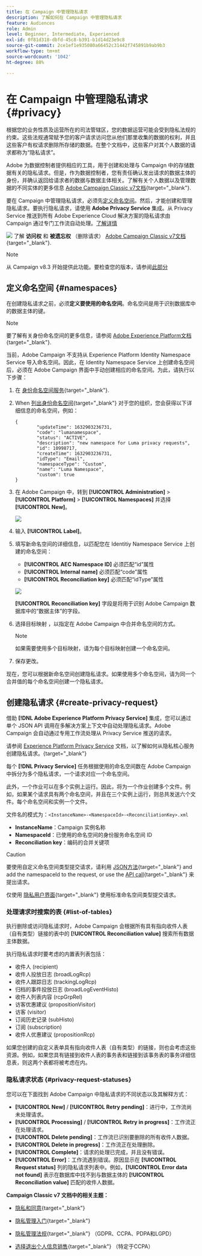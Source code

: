 ```yaml
---
title: 在 Campaign 中管理隐私请求
description: 了解如何在 Campaign 中管理隐私请求
feature: Audiences
role: Admin
level: Beginner, Intermediate, Experienced
exl-id: 0f81d318-dbfd-45c8-b391-b1d14d23e9c8
source-git-commit: 2ce1ef1e935080a66452c31442f745891b9ab9b3
workflow-type: tm+mt
source-wordcount: '1042'
ht-degree: 88%

---
```


# 在 Campaign 中管理隐私请求 {#privacy}

根据您的业务性质及运营所在的司法管辖区，您的数据运营可能会受到隐私法规的约束。这些法规通常赋予您的客户请求访问您从他们那里收集的数据的权利，并且这些客户有权请求删除所存储的数据。在整个文档中，这些客户对其个人数据的请求都称为“隐私请求”。

Adobe 为数据控制者提供相应的工具，用于创建和处理与 Campaign 中的存储数据有关的隐私请求。但是，作为数据控制者，您有责任确认发出请求的数据主体的身份，并确认返回给请求者的数据与数据主体相关。了解有关个人数据以及管理数据的不同实体的更多信息 [Adobe Campaign Classic v7文档](https://experienceleague.adobe.com/docs/campaign-classic/using/getting-started/privacy/privacy-and-recommendations.html?lang=zh-Hans#personal-data){target="_blank"}.


要在 Campaign 中管理隐私请求，必须先[定义命名空间](#namespaces)。然后，才能创建和管理隐私请求。要执行隐私请求，请使用 **Adobe Privacy Service** 集成。从 Privacy Service 推送到所有 Adobe Experience Cloud 解决方案的隐私请求由 Campaign 通过专门工作流自动处理。[了解详情](#create-privacy-request)

![](../assets/do-not-localize/speech.png) 了解 **访问权** 和 **被遗忘权** （删除请求） [Adobe Campaign Classic v7文档](https://experienceleague.adobe.com/docs/campaign-classic/using/getting-started/privacy/privacy-management.html?lang=zh-Hans#right-access-forgotten){target="_blank"}.


>[!NOTE]
>
>从 Campaign v8.3 开始提供此功能。要检查您的版本，请参阅[此部分](compatibility-matrix.md#how-to-check-your-campaign-version-and-buildversion)

## 定义命名空间 {#namespaces}

在创建隐私请求之前，必须&#x200B;**定义要使用的命名空间**。命名空间是用于识别数据库中的数据主体的键。

>[!NOTE]
>
>要了解有关身份命名空间的更多信息，请参阅 [Adobe Experience Platform文档](https://experienceleague.adobe.com/docs/experience-platform/identity/namespaces.html?lang=zh-Hans){target="_blank"}.

当前，Adobe Campaign 不支持从 Experience Platform Identity Namespace Service 导入命名空间。因此，在 Identity Namespace Service 上创建命名空间后，必须在 Adobe Campaign 界面中手动创建相应的命名空间。为此，请执行以下步骤：

<!--v7?
Three namespaces are available out-of-the-box: email, phone and mobile phone. If you need a different namespace (a recipient custom field, for example), you can create a new one from **[!UICONTROL Administration]** > **[!UICONTROL Platform]** > **[!UICONTROL Namespaces]**.

>[!NOTE]
>
>For optimal performance, it is recommended to use out-of-the-box namespaces.
-->

1. 在 [身份命名空间服务](https://developer.adobe.com/experience-platform-apis/references/identity-service/#tag/Identity-Namespace){target="_blank"}.

1. When [列出身份命名空间](https://developer.adobe.com/experience-platform-apis/references/identity-service/#operation/getIdNamespaces){target="_blank"} 对于您的组织，您会获得以下详细信息的命名空间，例如：

   ```
   {
           "updateTime": 1632903236731,
           "code": "lumanamespace",
           "status": "ACTIVE",
           "description": "new namespace for Luma privacy requests",
           "id": 10998717,
           "createTime": 1632903236731,
           "idType": "Email",
           "namespaceType": "Custom",
           "name": "Luma Namespace",
           "custom": true
   }
   ```

1. 在 Adobe Campaign 中，转到 **[!UICONTROL Administration]** > **[!UICONTROL Platform]** > **[!UICONTROL Namespaces]** 并选择 **[!UICONTROL New]**。

   ![](assets/privacy-namespaces-new.png)

1. 输入 **[!UICONTROL Label]**。

1. 填写新命名空间的详细信息，以匹配您在 Identitiy Namespace Service 上创建的命名空间：

   * **[!UICONTROL AEC Namespace ID]** 必须匹配“id”属性
   * **[!UICONTROL Internal name]** 必须匹配“code”属性
   * **[!UICONTROL Reconciliation key]** 必须匹配“idType”属性

   ![](assets/privacy-namespaces-details.png)

   **[!UICONTROL Reconciliation key]** 字段是将用于识别 Adobe Campaign 数据库中的“数据主体”的字段。

1. 选择目标映射 <!--(**[!UICONTROL Recipients]**, **[!UICONTROL Real time event]** or **[!UICONTROL Subscriptions]**)-->，以指定在 Adobe Campaign 中合并命名空间的方式。

   >[!NOTE]
   >
   >如果需要使用多个目标映射，请为每个目标映射创建一个命名空间。

1. 保存更改。

现在，您可以根据新命名空间创建隐私请求。如果使用多个命名空间，请为同一个合并值的每个命名空间创建一个隐私请求。

## 创建隐私请求 {#create-privacy-request}

借助 **[!DNL Adobe Experience Platform Privacy Service]** 集成，您可以通过单个 JSON API 调用在多解决方案上下文中自动处理隐私请求。Adobe Campaign 会自动通过专用工作流处理从 Privacy Service 推送的请求。

请参阅 [Experience Platform Privacy Service](https://experienceleague.adobe.com/docs/experience-platform/privacy/home.html?lang=zh-Hans) 文档，以了解如何从隐私核心服务创建隐私请求。{target="_blank"}

每个 **[!DNL Privacy Service]** 任务根据使用的命名空间数在 Adobe Campaign 中拆分为多个隐私请求，一个请求对应一个命名空间。

此外，一个作业可以在多个实例上运行。因此，将为一个作业创建多个文件。例如，如果某个请求具有两个命名空间，并且在三个实例上运行，则总共发送六个文件。每个命名空间和实例一个文件。

文件名的模式为：`<InstanceName>-<NamespaceId>-<ReconciliationKey>.xml`

* **InstanceName**：Campaign 实例名称
* **NamespaceId**：已使用的命名空间的身份服务命名空间 ID
* **Reconciliation key**：编码的合并关键项

>[!CAUTION]
>
>要使用自定义命名空间类型提交请求，请利用 [JSON方法](https://experienceleague.adobe.com/docs/experience-platform/privacy/ui/user-guide.html?lang=zh-Hans#json){target="_blank"} and add the namespaceId to the request, or use the [API call](https://experienceleague.adobe.com/docs/experience-platform/privacy/api/privacy-jobs.html?lang=zh-Hans#access-delete){target="_blank"} 来提出请求。
>
>仅使用 [隐私用户界面](https://experienceleague.adobe.com/docs/experience-platform/privacy/ui/user-guide.html?lang=zh-Hans#request-builder){target="_blank"} 使用标准命名空间类型提交请求。

### 处理请求时搜索的表 {#list-of-tables}

执行删除或访问隐私请求时，Adobe Campaign 会根据所有具有指向收件人表（自有类型）链接的表中的 **[!UICONTROL Reconciliation value]** 搜索所有数据主体数据。

执行隐私请求时要考虑的内置表列表包括：

* 收件人 (recipient)
* 收件人投放日志 (broadLogRcp)
* 收件人跟踪日志 (trackingLogRcp)
* 归档的事件投放日志 (broadLogEventHisto)
* 收件人列表内容 (rcpGrpRel)
* 访客优惠建议 (propositionVisitor)
* 访客 (visitor)
* 订阅历史记录 (subHisto)
* 订阅 (subscription)
* 收件人优惠建议 (propositionRcp)

如果您创建的自定义表单具有指向收件人表（自有类型）的链接，则也会考虑这些资源。例如，如果您具有链接到收件人表的事务表和链接到该事务表的事务详细信息表，则这两个表都将被考虑在内。
<!--
>[!CAUTION]
>
>If you perform Privacy batch requests using profile deletion workflows, please take into consideration the following remarks:
>* Profile deletion via workflows do not process children tables.
>* You need to handle the deletion for all the children tables.
>* Adobe recommends that you create an ETL workflow that add the lines to delete in the Privacy Access table and let the **[!UICONTROL Delete privacy requests data]** workflow perform the deletion. We suggest to limit to 200 profiles per day to delete for performance reasons.-->

### 隐私请求状态 {#privacy-request-statuses}

您可以在下面找到 Adobe Campaign 中隐私请求的不同状态以及其解释方式：

* **[!UICONTROL New]** / **[!UICONTROL Retry pending]**：进行中，工作流尚未处理请求。
* **[!UICONTROL Processing]** / **[!UICONTROL Retry in progress]**：工作流正在处理请求。
* **[!UICONTROL Delete pending]**：工作流已识别要删除的所有收件人数据。
* **[!UICONTROL Delete in progress]**：工作流正在处理删除。
* **[!UICONTROL Complete]**：请求的处理已完成，并且没有错误。
* **[!UICONTROL Error]**：工作流遇到错误。原因显示在 **[!UICONTROL Request status]** 列的隐私请求列表中。例如，**[!UICONTROL Error data not found]** 表示在数据库中找不到与数据主体的 **[!UICONTROL Reconciliation value]** 匹配的收件人数据。

**Campaign Classic v7 文档中的相关主题：**

* [隐私和同意](https://experienceleague.adobe.com/docs/campaign-classic/using/getting-started/privacy/privacy-and-recommendations.html?lang=zh-Hans){target="_blank"}

* [隐私管理入门](https://experienceleague.adobe.com/docs/campaign-classic/using/getting-started/privacy/privacy-management.html?lang=zh-Hans){target="_blank"}

* [隐私管理法规](https://experienceleague.adobe.com/docs/campaign-classic/using/getting-started/privacy/privacy-management.html?lang=zh-Hans#privacy-management-regulations){target="_blank"} （GDPR、CCPA、PDPA和LGPD）

* [选择退出个人信息销售](https://experienceleague.adobe.com/docs/campaign-classic/using/getting-started/privacy/privacy-requests/privacy-requests-ccpa.html?lang=zh-Hans){target="_blank"} （特定于CCPA）
